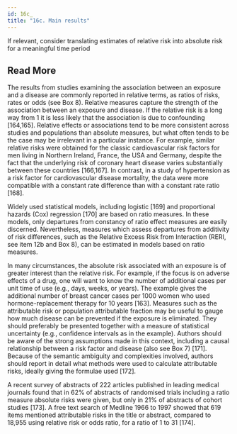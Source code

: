 ```yaml
---
id: 16c_
title: "16c. Main results"
---
```

If relevant, consider translating estimates of relative risk into absolute risk for a meaningful time period


## Read More

The results from studies examining the association between an exposure and a disease are commonly reported in relative terms, as ratios of risks, rates or odds (see Box 8). Relative measures capture the strength of the association between an exposure and disease. If the relative risk is a long way from 1 it is less likely that the association is due to confounding [164,165]. Relative effects or associations tend to be more consistent across studies and populations than absolute measures, but what often tends to be the case may be irrelevant in a particular instance. For example, similar relative risks were obtained for the classic cardiovascular risk factors for men living in Northern Ireland, France, the USA and Germany, despite the fact that the underlying risk of coronary heart disease varies substantially between these countries [166,167]. In contrast, in a study of hypertension as a risk factor for cardiovascular disease mortality, the data were more compatible with a constant rate difference than with a constant rate ratio [168].

Widely used statistical models, including logistic [169] and proportional hazards (Cox) regression [170] are based on ratio measures. In these models, only departures from constancy of ratio effect measures are easily discerned. Nevertheless, measures which assess departures from additivity of risk differences, such as the Relative Excess Risk from Interaction (RERI, see item 12b and Box 8), can be estimated in models based on ratio measures.

In many circumstances, the absolute risk associated with an exposure is of greater interest than the relative risk. For example, if the focus is on adverse effects of a drug, one will want to know the number of additional cases per unit time of use (e.g., days, weeks, or years). The example gives the additional number of breast cancer cases per 1000 women who used hormone-replacement therapy for 10 years [163]. Measures such as the attributable risk or population attributable fraction may be useful to gauge how much disease can be prevented if the exposure is eliminated. They should preferably be presented together with a measure of statistical uncertainty (e.g., confidence intervals as in the example). Authors should be aware of the strong assumptions made in this context, including a causal relationship between a risk factor and disease (also see Box 7) [171]. Because of the semantic ambiguity and complexities involved, authors should report in detail what methods were used to calculate attributable risks, ideally giving the formulae used [172].

A recent survey of abstracts of 222 articles published in leading medical journals found that in 62% of abstracts of randomised trials including a ratio measure absolute risks were given, but only in 21% of abstracts of cohort studies [173]. A free text search of Medline 1966 to 1997 showed that 619 items mentioned attributable risks in the title or abstract, compared to 18,955 using relative risk or odds ratio, for a ratio of 1 to 31 [174].